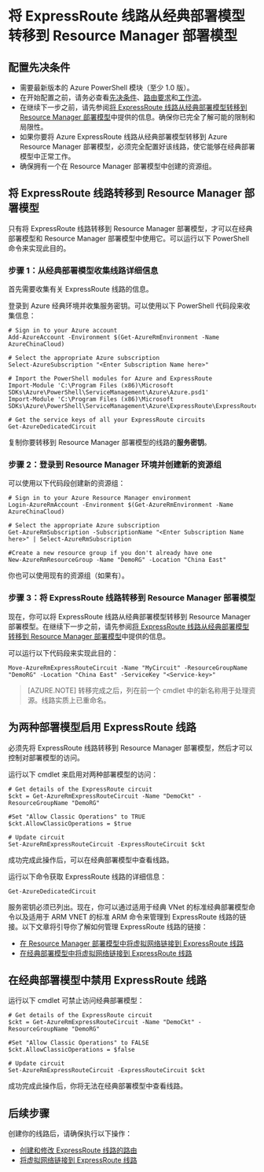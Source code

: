 <properties
   pageTitle="将 ExpressRoute 线路从经典部署模型转移到 Resource Manager 部署模型 | Azure"
   description="本页面介绍如何将经典线路转移到 Resource Manager 部署模型。"
   documentationCenter="na"
   services="expressroute"
   authors="ganesr"
   manager="carmonm"
   editor=""
   tags="azure-resource-manager"/>
<tags
   ms.service="expressroute"
   ms.date="05/05/2016"
   wacn.date="06/06/2016"/>


# 将 ExpressRoute 线路从经典部署模型转移到 Resource Manager 部署模型

## 配置先决条件

- 需要最新版本的 Azure PowerShell 模块（至少 1.0 版）。
- 在开始配置之前，请务必查看[先决条件](/documentation/articles/expressroute-prerequisites)、[路由要求](/documentation/articles/expressroute-routing)和[工作流](/documentation/articles/expressroute-workflows)。
- 在继续下一步之前，请先参阅[将 ExpressRoute 线路从经典部署模型转移到 Resource Manager 部署模型](/documentation/articles/expressroute-move)中提供的信息。确保你已完全了解可能的限制和局限性。
- 如果你要将 Azure ExpressRoute 线路从经典部署模型转移到 Azure Resource Manager 部署模型，必须完全配置好该线路，使它能够在经典部署模型中正常工作。
- 确保拥有一个在 Resource Manager 部署模型中创建的资源组。

## 将 ExpressRoute 线路转移到 Resource Manager 部署模型

只有将 ExpressRoute 线路转移到 Resource Manager 部署模型，才可以在经典部署模型和 Resource Manager 部署模型中使用它。可以运行以下 PowerShell 命令来实现此目的。

### 步骤 1：从经典部署模型收集线路详细信息

首先需要收集有关 ExpressRoute 线路的信息。

登录到 Azure 经典环境并收集服务密钥。可以使用以下 PowerShell 代码段来收集信息：

	# Sign in to your Azure account
	Add-AzureAccount -Environment $(Get-AzureRmEnvironment -Name AzureChinaCloud)

	# Select the appropriate Azure subscription
	Select-AzureSubscription "<Enter Subscription Name here>"

	# Import the PowerShell modules for Azure and ExpressRoute
	Import-Module 'C:\Program Files (x86)\Microsoft SDKs\Azure\PowerShell\ServiceManagement\Azure\Azure.psd1'
	Import-Module 'C:\Program Files (x86)\Microsoft SDKs\Azure\PowerShell\ServiceManagement\Azure\ExpressRoute\ExpressRoute.psd1'

	# Get the service keys of all your ExpressRoute circuits
	Get-AzureDedicatedCircuit

复制你要转移到 Resource Manager 部署模型的线路的**服务密钥**。

### 步骤 2：登录到 Resource Manager 环境并创建新的资源组

可以使用以下代码段创建新的资源组：

	# Sign in to your Azure Resource Manager environment
	Login-AzureRmAccount -Environment $(Get-AzureRmEnvironment -Name AzureChinaCloud)

	# Select the appropriate Azure subscription
	Get-AzureRmSubscription -SubscriptionName "<Enter Subscription Name here>" | Select-AzureRmSubscription

	#Create a new resource group if you don't already have one
	New-AzureRmResourceGroup -Name "DemoRG" -Location "China East"

你也可以使用现有的资源组（如果有）。

### 步骤 3：将 ExpressRoute 线路转移到 Resource Manager 部署模型

现在，你可以将 ExpressRoute 线路从经典部署模型转移到 Resource Manager 部署模型。在继续下一步之前，请先参阅[将 ExpressRoute 线路从经典部署模型转移到 Resource Manager 部署模型](/documentation/articles/expressroute-move)中提供的信息。

可以运行以下代码段来实现此目的：

	Move-AzureRmExpressRouteCircuit -Name "MyCircuit" -ResourceGroupName "DemoRG" -Location "China East" -ServiceKey "<Service-key>"

>[AZURE.NOTE] 转移完成之后，列在前一个 cmdlet 中的新名称用于处理资源。线路实质上已重命名。

## 为两种部署模型启用 ExpressRoute 线路

必须先将 ExpressRoute 线路转移到 Resource Manager 部署模型，然后才可以控制对部署模型的访问。

运行以下 cmdlet 来启用对两种部署模型的访问：

    # Get details of the ExpressRoute circuit
    $ckt = Get-AzureRmExpressRouteCircuit -Name "DemoCkt" -ResourceGroupName "DemoRG"

    #Set "Allow Classic Operations" to TRUE
    $ckt.AllowClassicOperations = $true

    # Update circuit
    Set-AzureRmExpressRouteCircuit -ExpressRouteCircuit $ckt

成功完成此操作后，可以在经典部署模型中查看线路。

运行以下命令获取 ExpressRoute 线路的详细信息：

    Get-AzureDedicatedCircuit

服务密钥必须已列出。现在，你可以通过适用于经典 VNet 的标准经典部署模型命令以及适用于 ARM VNET 的标准 ARM 命令来管理到 ExpressRoute 线路的链接。以下文章将引导你了解如何管理 ExpressRoute 线路的链接：

- [在 Resource Manager 部署模型中将虚拟网络链接到 ExpressRoute 线路](/documentation/articles/expressroute-howto-linkvnet-arm)
- [在经典部署模型中将虚拟网络链接到 ExpressRoute 线路](/documentation/articles/expressroute-howto-linkvnet-classic)


## 在经典部署模型中禁用 ExpressRoute 线路

运行以下 cmdlet 可禁止访问经典部署模型：

    # Get details of the ExpressRoute circuit
    $ckt = Get-AzureRmExpressRouteCircuit -Name "DemoCkt" -ResourceGroupName "DemoRG"

    #Set "Allow Classic Operations" to FALSE
    $ckt.AllowClassicOperations = $false

    # Update circuit
    Set-AzureRmExpressRouteCircuit -ExpressRouteCircuit $ckt

成功完成此操作后，你将无法在经典部署模型中查看线路。

## 后续步骤

创建你的线路后，请确保执行以下操作：

- [创建和修改 ExpressRoute 线路的路由](/documentation/articles/expressroute-howto-routing-arm)
- [将虚拟网络链接到 ExpressRoute 线路](/documentation/articles/expressroute-howto-linkvnet-arm)

<!---HONumber=Mooncake_0509_2016-->